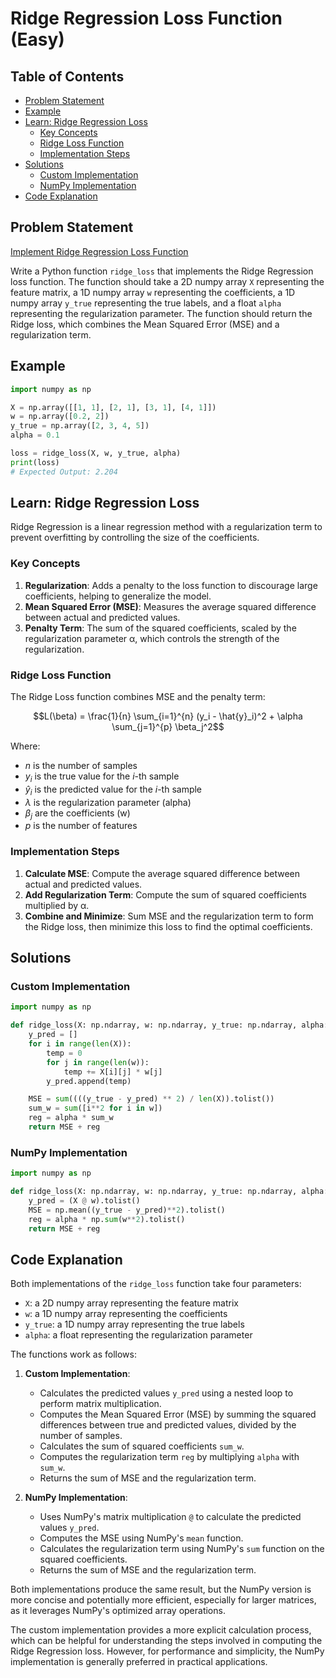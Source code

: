# Ridge Regression Loss Function (Easy)

## Table of Contents

- [Problem Statement](#problem-statement)
- [Example](#example)
- [Learn: Ridge Regression Loss](#learn-ridge-regression-loss)
  - [Key Concepts](#key-concepts)
  - [Ridge Loss Function](#ridge-loss-function)
  - [Implementation Steps](#implementation-steps)
- [Solutions](#solutions)
  - [Custom Implementation](#custom-implementation)
  - [NumPy Implementation](#numpy-implementation)
- [Code Explanation](#code-explanation)

## Problem Statement

[Implement Ridge Regression Loss Function](https://www.deep-ml.com/problem/Ridge%20Regression%20Loss)

Write a Python function `ridge_loss` that implements the Ridge Regression loss function. The function should take a 2D numpy array `X` representing the feature matrix, a 1D numpy array `w` representing the coefficients, a 1D numpy array `y_true` representing the true labels, and a float `alpha` representing the regularization parameter. The function should return the Ridge loss, which combines the Mean Squared Error (MSE) and a regularization term.

## Example

```python
import numpy as np

X = np.array([[1, 1], [2, 1], [3, 1], [4, 1]])
w = np.array([0.2, 2])
y_true = np.array([2, 3, 4, 5])
alpha = 0.1

loss = ridge_loss(X, w, y_true, alpha)
print(loss)
# Expected Output: 2.204
```

## Learn: Ridge Regression Loss

Ridge Regression is a linear regression method with a regularization term to prevent overfitting by controlling the size of the coefficients.

### Key Concepts

1. **Regularization**: Adds a penalty to the loss function to discourage large coefficients, helping to generalize the model.
2. **Mean Squared Error (MSE)**: Measures the average squared difference between actual and predicted values.
3. **Penalty Term**: The sum of the squared coefficients, scaled by the regularization parameter α, which controls the strength of the regularization.

### Ridge Loss Function

The Ridge Loss function combines MSE and the penalty term:


$$L(\beta) = \frac{1}{n} \sum_{i=1}^{n} (y_i - \hat{y}_i)^2 + \alpha \sum_{j=1}^{p} \beta_j^2$$


Where:
- $n$ is the number of samples
- $y_i$ is the true value for the $i$-th sample
- $\hat{y}_i$ is the predicted value for the $i$-th sample
- $\lambda$ is the regularization parameter (alpha)
- $\beta_j$ are the coefficients (w)
- $p$ is the number of features

### Implementation Steps

1. **Calculate MSE**: Compute the average squared difference between actual and predicted values.
2. **Add Regularization Term**: Compute the sum of squared coefficients multiplied by α.
3. **Combine and Minimize**: Sum MSE and the regularization term to form the Ridge loss, then minimize this loss to find the optimal coefficients.

## Solutions

### Custom Implementation

```python
import numpy as np

def ridge_loss(X: np.ndarray, w: np.ndarray, y_true: np.ndarray, alpha: float) -> float:
    y_pred = []
    for i in range(len(X)):
        temp = 0
        for j in range(len(w)):
            temp += X[i][j] * w[j]
        y_pred.append(temp)

    MSE = sum((((y_true - y_pred) ** 2) / len(X)).tolist())
    sum_w = sum([i**2 for i in w])
    reg = alpha * sum_w
    return MSE + reg
```

### NumPy Implementation

```python
import numpy as np

def ridge_loss(X: np.ndarray, w: np.ndarray, y_true: np.ndarray, alpha: float) -> float:
    y_pred = (X @ w).tolist()
    MSE = np.mean((y_true - y_pred)**2).tolist()
    reg = alpha * np.sum(w**2).tolist()
    return MSE + reg
```

## Code Explanation

Both implementations of the `ridge_loss` function take four parameters:
- `X`: a 2D numpy array representing the feature matrix
- `w`: a 1D numpy array representing the coefficients
- `y_true`: a 1D numpy array representing the true labels
- `alpha`: a float representing the regularization parameter

The functions work as follows:

1. **Custom Implementation**:
   - Calculates the predicted values `y_pred` using a nested loop to perform matrix multiplication.
   - Computes the Mean Squared Error (MSE) by summing the squared differences between true and predicted values, divided by the number of samples.
   - Calculates the sum of squared coefficients `sum_w`.
   - Computes the regularization term `reg` by multiplying `alpha` with `sum_w`.
   - Returns the sum of MSE and the regularization term.

2. **NumPy Implementation**:
   - Uses NumPy's matrix multiplication `@` to calculate the predicted values `y_pred`.
   - Computes the MSE using NumPy's `mean` function.
   - Calculates the regularization term using NumPy's `sum` function on the squared coefficients.
   - Returns the sum of MSE and the regularization term.

Both implementations produce the same result, but the NumPy version is more concise and potentially more efficient, especially for larger matrices, as it leverages NumPy's optimized array operations.

The custom implementation provides a more explicit calculation process, which can be helpful for understanding the steps involved in computing the Ridge Regression loss. However, for performance and simplicity, the NumPy implementation is generally preferred in practical applications.

